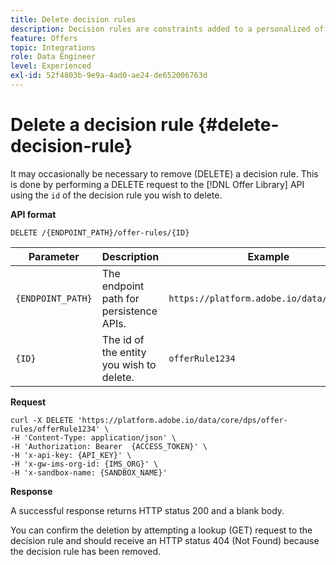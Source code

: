 ```yaml
---
title: Delete decision rules
description: Decision rules are constraints added to a personalized offer and applied to a profile to determine eligibility.
feature: Offers
topic: Integrations
role: Data Engineer
level: Experienced
exl-id: 52f4803b-9e9a-4ad0-ae24-de652006763d
---
```

# Delete a decision rule {#delete-decision-rule}

It may occasionally be necessary to remove (DELETE) a decision rule. This is done by performing a DELETE request to the [!DNL Offer Library] API using the `id` of the decision rule you wish to delete.

**API format**

```http
DELETE /{ENDPOINT_PATH}/offer-rules/{ID}
```

| Parameter | Description | Example |
| --------- | ----------- | ------- |
| `{ENDPOINT_PATH}` | The endpoint path for persistence APIs. | `https://platform.adobe.io/data/core/dps` |
| `{ID}` | The id of the entity you wish to delete. | `offerRule1234` |

**Request**

```shell
curl -X DELETE 'https://platform.adobe.io/data/core/dps/offer-rules/offerRule1234' \
-H 'Content-Type: application/json' \
-H 'Authorization: Bearer  {ACCESS_TOKEN}' \
-H 'x-api-key: {API_KEY}' \
-H 'x-gw-ims-org-id: {IMS_ORG}' \
-H 'x-sandbox-name: {SANDBOX_NAME}'
```

**Response**

A successful response returns HTTP status 200 and a blank body.

You can confirm the deletion by attempting a lookup (GET) request to the decision rule and should receive an HTTP status 404 (Not Found) because the decision rule has been removed.
